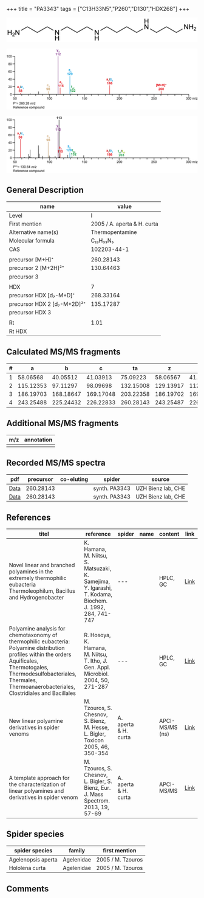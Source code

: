 +++
title = "PA3343"
tags = ["C13H33N5","P260","D130","HDX268"]
+++

![](/img/PA3343.png)

![](/img_MSMS/260_PA3343.png?classes=border)

![](/img_MSMS/260_PA3343_2.png?classes=border)

## General Description

| name                        | value                       |
|-----------------------------|-----------------------------|
| Level                       | I                           |
| First mention               | 2005 / A. aperta & H. curta |
| Alternative name(s)         | Thermopentamine             |
| Molecular formula           | C₁₃H₃₃N₅                    |
| CAS                         | 102203-44-1                 |
|                             |                             |
| precursor   [M+H]⁺          | 260.28143                   |
| precursor 2 [M+2H]²⁺        | 130.64463                   |
| precursor 3                 |                             |
|                             |                             |
| HDX                         | 7                           |
| precursor HDX   [d₇-M+D]⁺   | 268.33164                   |
| precursor HDX 2 [d₇-M+2D]²⁺ | 135.17287                   |
| precursor HDX 3             |                             |
|                             |                             |
| Rt                          | 1.01                        |
| Rt HDX                      |                             |

## Calculated MS/MS fragments

| # | a         | b         | c         | ta        | z         | y         | tz        |
|---|-----------|-----------|-----------|-----------|-----------|-----------|-----------|
| 1 | 58.06568  | 40.05512  | 41.03913  | 75.09223  | 58.06567  | 41.03912  | 75.09222  |
| 2 | 115.12353 | 97.11297  | 98.09698  | 132.15008 | 129.13917 | 112.11262 | 146.16572 |
| 3 | 186.19703 | 168.18647 | 169.17048 | 203.22358 | 186.19702 | 169.17047 | 203.22357 |
| 4 | 243.25488 | 225.24432 | 226.22833 | 260.28143 | 243.25487 | 226.22832 | 260.28142 |

## Additional MS/MS fragments

| m/z | annotation |
|-----|------------|
|     |            |

## Recorded MS/MS spectra

| pdf                                | precursor | co-eluting | spider        | source                 |
|------------------------------------|-----------|------------|---------------|------------------------|
| [Data](/pdf/260_PA3343_1-01.pdf)   | 260.28143 |       | synth. PA3343 | UZH Bienz lab, CHE |
| [Data](/pdf/260_PA3343_1-01_2.pdf) | 260.28143 |       | synth. PA3343 | UZH Bienz lab, CHE  |

## References

| titel                                                                                                                                                                                                                                     | reference                                                                                               | spider               | name | content         | link                                                                     |
|-------------------------------------------------------------------------------------------------------------------------------------------------------------------------------------------------------------------------------------------|---------------------------------------------------------------------------------------------------------|----------------------|------|-----------------|--------------------------------------------------------------------------|
| Novel linear and branched polyamines in the extremely thermophilic eubacteria Thermoleophilum, Bacillus and Hydrogenobacter                                                                                                               | K. Hamana, M. Niitsu, S. Matsuzaki, K. Samejima, Y. Igarashi, T. Kodama, Biochem. J. 1992, 284, 741-747 | ---                  |      | HPLC, GC        | [Link](http://www.biochemj.org/content/284/3/741)                        |
| Polyamine analysis for chemotaxonomy of thermophilic eubacteria: Polyamine distribution profiles within the orders Aquificales, Thermotogales, Thermodesulfobacteriales, Thermales, Thermoanaerobacteriales, Clostridiales and Bacillales | R. Hosoya, K. Hamana, M. Niitsu, T. Itho, J. Gen. Appl. Microbiol. 2004, 50, 271-287                    | ---                  |      | HPLC, GC        | [Link](https://www.jstage.jst.go.jp/article/jgam/50/5/50_5_271/_article) |
| New linear polyamine derivatives in spider venoms                                                                                                                                                                                         | M. Tzouros, S. Chesnov, S. Bienz, M. Hesse, L. Bigler, Toxicon 2005, 46, 350-354                        | A. aperta & H. curta |      | APCI-MS/MS (ns) | [Link](https://doi.org/10.1016/j.toxicon.2005.04.018)                    |
| A template approach for the characterization of linear polyamines and derivatives in spider venom                                                                                                                                         | M. Tzouros, S. Chesnov, L. Bigler, S. Bienz, Eur. J. Mass Spectrom. 2013, 19, 57-69                     | A. aperta & H. curta |      | APCI-MS/MS      | [Link](https://doi.org/10.1255/ejms.1213)                                |

## Spider species

| spider species     | family     | first mention     |
|--------------------|------------|-------------------|
| Agelenopsis aperta | Agelenidae | 2005 / M. Tzouros |
| Hololena curta     | Agelenidae | 2005 / M. Tzouros |

## Comments